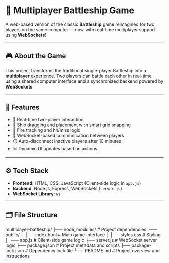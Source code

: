 # 🚢 Multiplayer Battleship Game

A web-based version of the classic **Battleship** game reimagined for two players on the same computer — now with real-time multiplayer support using **WebSockets**!

---

## 🎮 About the Game

This project transforms the traditional single-player Battleship into a **multiplayer** experience. Two players can battle each other in real-time using a shared computer interface and a synchronized backend powered by **WebSockets**.

---

## 🧩 Features

- 🔁 Real-time two-player interaction
- 🧠 Ship dragging and placement with smart grid snapping
- 🎯 Fire tracking and hit/miss logic
- 📡 WebSocket-based communication between players
- ⏱️ Auto-disconnect inactive players after 10 minutes
- 📊 Dynamic UI updates based on actions

---

## ⚙️ Tech Stack

- **Frontend**: HTML, CSS, JavaScript (Client-side logic in `app.js`)
- **Backend**: Node.js, Express, WebSockets (`server.js`)
- **WebSocket Library**: `ws`

---

## 🗂️ File Structure

multiplayer-battleship/
├── node_modules/           # Project dependencies
├── public/
│   ├── index.html          # Main game interface
│   ├── styles.css          # Styling
│   └── app.js              # Client-side game logic
├── server.js               # WebSocket server logic
├── package.json            # Project metadata and scripts
├── package-lock.json       # Dependency lock file
└── README.md               # Project overview and instructions




